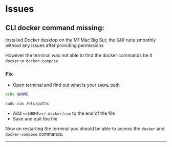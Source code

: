 # Issues

## CLI docker command missing:

Installed Docker desktop on the M1 Mac Big Sur, the GUI runs smoothly without any issues after providing permissions

However the terminal was not able to find the docker commands be it `docker` or `docker-compose`

### Fix

- Open terminal and find out what is your `$HOME` path

```sh
echo $HOME
```

```sh
sudo vim /etc/paths
```

- Add `<<$HOME>>/.docker/run` to the end of the file
- Save and quit the file

Now on restarting the terminal you should be able to access the `docker` and `docker-compose` commands.

---

